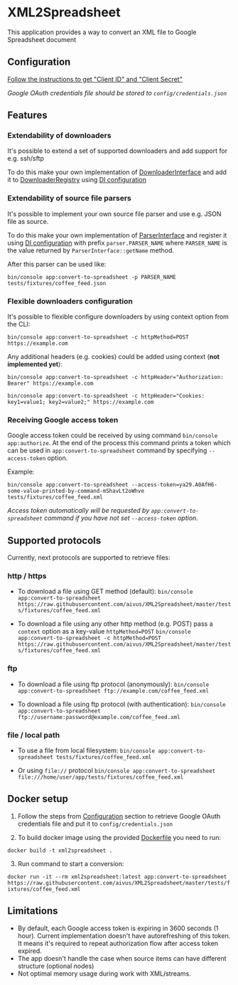 XML2Spreadsheet
===============

This application provides a way to convert an XML file to Google Spreadsheet document

## Configuration

[Follow the instructions to get "Client ID" and "Client Secret"](docs/enable-google-api.md)

_Google OAuth credentials file should be stored to `config/credentials.json`_ 

## Features
### Extendability of downloaders
It's possible to extend a set of supported downloaders and add support for e.g. ssh/sftp

To do this make your own implementation of [DownloaderInterface](src/Downloader/DownloaderInterface.php) 
and add it to [DownloaderRegistry](src/Downloader/DownloaderRegistry.php) using [DI configuration](config/di.php)

### Extendability of source file parsers
It's possible to implement your own source file parser and use e.g. JSON file as source.

To do this make your own implementation of [ParserInterface](src/Parser/ParserInterface.php)
and register it using [DI configuration](config/di.php) with prefix `parser.PARSER_NAME` 
where `PARSER_NAME` is the value returned by `ParserInterface::getName` method.

After this parser can be used like:

`bin/console app:convert-to-spreadsheet -p PARSER_NAME tests/fixtures/coffee_feed.json`

### Flexible downloaders configuration
It's possible to flexible configure downloaders by using context option from the CLI:

`bin/console app:convert-to-spreadsheet -c httpMethod=POST https://example.com`

Any additional headers (e.g. cookies) could be added using context (**not implemented yet**):

`bin/console app:convert-to-spreadsheet -c httpHeader="Authorization: Bearer" https://example.com`

`bin/console app:convert-to-spreadsheet -c httpHeader="Cookies: key1=value1; key2=value2;" https://example.com`

### Receiving Google access token
Google access token could be received by using command `bin/console app:authorize`.
At the end of the process this command prints a token which can be used
in `app:convert-to-spreadsheet` command by specifying `--access-token` option.

Example:

`bin/console app:convert-to-spreadsheet --access-token=ya29.A0AfH6-some-value-printed-by-command-mShavLt2oWhve tests/fixtures/coffee_feed.xml`

_Access token automatically will be requested by `app:convert-to-spreadsheet` command if you have not set `--access-token` option._

## Supported protocols
Currently, next protocols are supported to retrieve files:

### http / https
* To download a file using GET method (default): 
`bin/console app:convert-to-spreadsheet https://raw.githubusercontent.com/aivus/XML2Spreadsheet/master/tests/fixtures/coffee_feed.xml`

* To download a file using any other http method (e.g. POST) pass a `context` option as a key-value `httpMethod=POST`
`bin/console app:convert-to-spreadsheet -c httpMethod=POST https://raw.githubusercontent.com/aivus/XML2Spreadsheet/master/tests/fixtures/coffee_feed.xml`

### ftp
* To download a file using ftp protocol (anonymously):
`bin/console app:convert-to-spreadsheet ftp://example.com/coffee_feed.xml`

* To download a file using ftp protocol (with authentication):
`bin/console app:convert-to-spreadsheet ftp://username:password@example.com/coffee_feed.xml`

### file / local path
* To use a file from local filesystem:
`bin/console app:convert-to-spreadsheet tests/fixtures/coffee_feed.xml`

* Or using `file://` protocol
`bin/console app:convert-to-spreadsheet file:///home/user/app/tests/fixtures/coffee_feed.xml`

## Docker setup
1. Follow the steps from [Configuration](#configuration) section to retrieve Google OAuth credentials file and put it to `config/credentials.json`

2. To build docker image using the provided [Dockerfile](Dockerfile) you need to run:

`docker build -t xml2spreadsheet .`

3. Run command to start a conversion:

`docker run -it --rm xml2spreadsheet:latest app:convert-to-spreadsheet https://raw.githubusercontent.com/aivus/XML2Spreadsheet/master/tests/fixtures/coffee_feed.xml`

## Limitations
* By default, each Google access token is expiring in 3600 seconds (1 hour). 
Current implementation doesn't have autorefreshing of this token. It means it's required to repeat authorization flow
after access token expired. 
* The app doesn't handle the case when source items can have different structure (optional nodes) 
* Not optimal memory usage during work with XML/streams.
